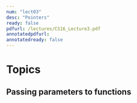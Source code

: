```yaml
---
num: "lect03"
desc: "Pointers"
ready: false
pdfurl: /lectures/CS16_Lecture3.pdf
annotatedpdfurl: 
annotatedready: false
---
```


# Topics

## Passing parameters to functions


